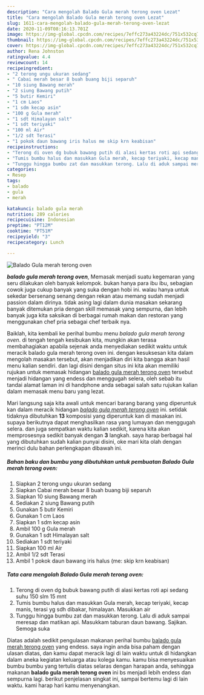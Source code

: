 ```yaml
---
description: "Cara mengolah Balado Gula merah terong oven Lezat"
title: "Cara mengolah Balado Gula merah terong oven Lezat"
slug: 1611-cara-mengolah-balado-gula-merah-terong-oven-lezat
date: 2020-11-09T08:16:13.701Z
image: https://img-global.cpcdn.com/recipes/7effc273a43224dc/751x532cq70/balado-gula-merah-terong-oven-foto-resep-utama.jpg
thumbnail: https://img-global.cpcdn.com/recipes/7effc273a43224dc/751x532cq70/balado-gula-merah-terong-oven-foto-resep-utama.jpg
cover: https://img-global.cpcdn.com/recipes/7effc273a43224dc/751x532cq70/balado-gula-merah-terong-oven-foto-resep-utama.jpg
author: Rena Johnston
ratingvalue: 4.4
reviewcount: 14
recipeingredient:
- "2 terong ungu ukuran sedang"
- " Cabai merah besar 8 buah buang biji separuh"
- "10 siung Bawang merah"
- "2 siung Bawang putih"
- "5 butir Kemiri"
- "1 cm Laos"
- "1 sdm kecap asin"
- "100 g Gula merah"
- "1 sdt Himalayan salt"
- "1 sdt teriyaki"
- "100 ml Air"
- "1/2 sdt Terasi"
- "1 pokok daun bawang iris halus me skip krn keabisan"
recipeinstructions:
- "Terong di oven dg bubuk bawang putih di alasi kertas roti api sedang suhu 150 slm 15 mnt"
- "Tumis bumbu halus dan masukkan Gula merah, kecap teriyaki, kecap manis, terasi yg sdh dibakar, himalayan. Masukkan air"
- "Tunggu hingga bumbu zat dan masukkan terong. Lalu di aduk sampai meresap dan matikan api. Masukkam taburan daun bawang. Sajikan. Semoga suka"
categories:
- Resep
tags:
- balado
- gula
- merah

katakunci: balado gula merah 
nutrition: 289 calories
recipecuisine: Indonesian
preptime: "PT12M"
cooktime: "PT51M"
recipeyield: "3"
recipecategory: Lunch

---
```



![Balado Gula merah terong oven](https://img-global.cpcdn.com/recipes/7effc273a43224dc/751x532cq70/balado-gula-merah-terong-oven-foto-resep-utama.jpg)

<b><i>balado gula merah terong oven</i></b>, Memasak menjadi suatu kegemaran yang seru dilakukan oleh banyak kelompok. bukan hanya para ibu ibu, sebagian cowok juga cukup banyak yang suka dengan hobi ini. walau hanya untuk sekedar bersenang senang dengan rekan atau memang sudah menjadi passion dalam dirinya. tidak asing lagi dalam dunia masakan sekarang banyak ditemukan pria dengan skill memasak yang sempurna, dan lebih banyak juga kita saksikan di berbagai rumah makan dan restoran yang menggunakan chef pria sebagai chef terbaik nya.

Baiklah, kita kembali ke perihal bumbu menu <i>balado gula merah terong oven</i>. di tengah tengah kesibukan kita, mungkin akan terasa membahagiakan apabila sejenak anda menyediakan sedikit waktu untuk meracik balado gula merah terong oven ini. dengan kesuksesan kita dalam mengolah masakan tersebut, akan menjadikan diri kita bangga akan hasil menu kalian sendiri. dan lagi disini dengan situs ini kita akan memiliki rujukan untuk memasak hidangan <u>balado gula merah terong oven</u> tersebut menjadi hidangan yang endess dan menggugah selera, oleh sebab itu tandai alamat laman ini di handphone anda sebagai salah satu rujukan kalian dalam memasak menu baru yang lezat.




Mari langsung saja kita awali untuk mencari barang barang yang diperuntuk kan dalam meracik hidangan <u><i>balado gula merah terong oven</i></u> ini. setidak tidaknya dibutuhkan <b>13</b> komposisi yang diperuntuk kan di masakan ini. supaya berikutnya dapat menghasilkan rasa yang lumayan dan menggugah selera. dan juga sempatkan waktu kalian sedikit, karena kita akan memprosesnya sedikit banyak dengan <b>3</b> langkah. saya harap berbagai hal yang dibutuhkan sudah kalian punyai disini, oke mari kita olah dengan merinci dulu bahan perlengkapan dibawah ini.

<!--inarticleads1-->

##### Bahan baku dan bumbu yang dibutuhkan untuk pembuatan Balado Gula merah terong oven:

1. Siapkan 2 terong ungu ukuran sedang
1. Siapkan  Cabai merah besar 8 buah buang biji separuh
1. Siapkan 10 siung Bawang merah
1. Sediakan 2 siung Bawang putih
1. Gunakan 5 butir Kemiri
1. Gunakan 1 cm Laos
1. Siapkan 1 sdm kecap asin
1. Ambil 100 g Gula merah
1. Gunakan 1 sdt Himalayan salt
1. Sediakan 1 sdt teriyaki
1. Siapkan 100 ml Air
1. Ambil 1/2 sdt Terasi
1. Ambil 1 pokok daun bawang iris halus (me: skip krn keabisan)




<!--inarticleads2-->

##### Tata cara mengolah Balado Gula merah terong oven:

1. Terong di oven dg bubuk bawang putih di alasi kertas roti api sedang suhu 150 slm 15 mnt
1. Tumis bumbu halus dan masukkan Gula merah, kecap teriyaki, kecap manis, terasi yg sdh dibakar, himalayan. Masukkan air
1. Tunggu hingga bumbu zat dan masukkan terong. Lalu di aduk sampai meresap dan matikan api. Masukkam taburan daun bawang. Sajikan. Semoga suka




Diatas adalah sedikit pengulasan makanan perihal bumbu <u>balado gula merah terong oven</u> yang endess. saya ingin anda bisa paham dengan ulasan diatas, dan kamu dapat meracik lagi di lain waktu untuk di hidangkan dalam aneka kegiatan keluarga atau kolega kamu. kamu bisa menyesuaikan bumbu bumbu yang tertulis diatas selaras dengan harapan anda, sehingga makanan <b>balado gula merah terong oven</b> ini bs menjadi lebih endess dan sempurna lagi. berikut penjelasan singkat ini, sampai bertemu lagi di lain waktu. kami harap hari kamu menyenangkan.
